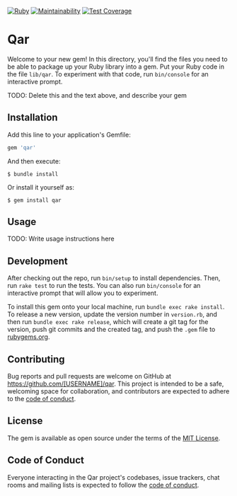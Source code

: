 [![Ruby](https://github.com/mmcs-ruby/qar/actions/workflows/main.yml/badge.svg)](https://github.com/mmcs-ruby/qar/actions/workflows/main.yml)
[![Maintainability](https://api.codeclimate.com/v1/badges/d4b94e2d823470345913/maintainability)](https://codeclimate.com/github/mmcs-ruby/qar/maintainability)
[![Test Coverage](https://api.codeclimate.com/v1/badges/d4b94e2d823470345913/test_coverage)](https://codeclimate.com/github/mmcs-ruby/qar/test_coverage)

# Qar

Welcome to your new gem! In this directory, you'll find the files you need to be able to package up your Ruby library into a gem. Put your Ruby code in the file `lib/qar`. To experiment with that code, run `bin/console` for an interactive prompt.

TODO: Delete this and the text above, and describe your gem

## Installation

Add this line to your application's Gemfile:

```ruby
gem 'qar'
```

And then execute:

    $ bundle install

Or install it yourself as:

    $ gem install qar

## Usage

TODO: Write usage instructions here

## Development

After checking out the repo, run `bin/setup` to install dependencies. Then, run `rake test` to run the tests. You can also run `bin/console` for an interactive prompt that will allow you to experiment.

To install this gem onto your local machine, run `bundle exec rake install`. To release a new version, update the version number in `version.rb`, and then run `bundle exec rake release`, which will create a git tag for the version, push git commits and the created tag, and push the `.gem` file to [rubygems.org](https://rubygems.org).

## Contributing

Bug reports and pull requests are welcome on GitHub at https://github.com/[USERNAME]/qar. This project is intended to be a safe, welcoming space for collaboration, and contributors are expected to adhere to the [code of conduct](https://github.com/[USERNAME]/qar/blob/master/CODE_OF_CONDUCT.md).

## License

The gem is available as open source under the terms of the [MIT License](https://opensource.org/licenses/MIT).

## Code of Conduct

Everyone interacting in the Qar project's codebases, issue trackers, chat rooms and mailing lists is expected to follow the [code of conduct](https://github.com/[USERNAME]/qar/blob/master/CODE_OF_CONDUCT.md).
